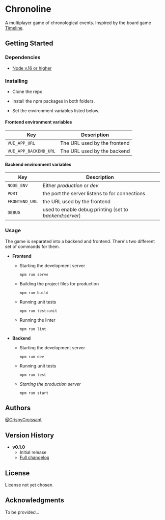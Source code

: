 # Chronoline

A multiplayer game of chronological events. Inspired by the board game [Timeline](https://boardgamegeek.com/boardgame/128664/timeline).

## Getting Started

### Dependencies

- [Node v.16 or higher](https://nodejs.org/en/)

### Installing

- Clone the repo.

- Install the npm packages in both folders.

- Set the environment variables listed below.

#### Frontend environment variables

| **Key**               | **Description**              |
| --------------------- | ---------------------------- |
| `VUE_APP_URL`         | The URL used by the frontend |
| `VUE_APP_BACKEND_URL` | The URL used by the backend  |

#### Backend environment variables

| **Key**        | **Description**                                         |
| -------------- | ------------------------------------------------------- |
| `NODE_ENV`     | Either _production_ or _dev_                            |
| `PORT`         | the port the server listens to for connections          |
| `FRONTEND_URL` | the URL used by the frontend                            |
| `DEBUG`        | used to enable debug printing (set to _backend:server_) |

### Usage

The game is separated into a backend and frontend. There's two different set of commands for them.

- **Frontend**

  - Starting the development server

    `npm run serve`

  - Building the project files for production

    `npm run build`

  - Running unit tests

    `npm run test:unit`

  - Running the linter

    `npm run lint`

- **Backend**

  - Starting the development server

    `npm run dev`

  - Running unit tests

    `npm run test`

  - _Starting the production server_

    `npm run start`

## Authors

[@CrispyCroissant](https://github.com/crispycroissant)

## Version History

- **v0.1.0**
  - Initial release
  - [Full changelog](https://github.com/CrispyCroissant/chronoline/milestone/1?closed=1)

## License

License not yet chosen.

## Acknowledgments

To be provided...
